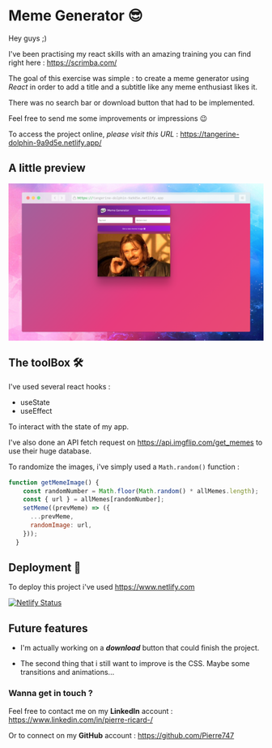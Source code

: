 
# Meme Generator 😎

Hey guys ;)

I've been practising my react skills with an amazing training you can find right here : <https://scrimba.com/>

The goal of this exercise was simple : to create a meme generator using *React* in order to add a title and a subtitle like any meme enthusiast likes it.

There was no search bar or download button that had to be implemented.

Feel free to send me some improvements or impressions 😉

To access the project online, *please visit this URL* : https://tangerine-dolphin-9a9d5e.netlify.app/

## A little preview

<img align="center" src="screen.png" alt="screenshot" width="1000" />

## The toolBox 🛠️

I've used several react hooks :

- useState
- useEffect

To interact with the state of my app.

I've also done an API fetch request on <https://api.imgflip.com/get_memes> to use their huge database.

To randomize the images, i've simply used a ```Math.random()``` function :

```javascript
function getMemeImage() {
    const randomNumber = Math.floor(Math.random() * allMemes.length);
    const { url } = allMemes[randomNumber];
    setMeme((prevMeme) => ({
      ...prevMeme,
      randomImage: url,
    }));
  }
```

## Deployment 🛫

To deploy this project i've used <https://www.netlify.com>

[![Netlify Status](https://api.netlify.com/api/v1/badges/a6efeab5-d10e-426b-a7b0-37516784e7a5/deploy-status)](https://app.netlify.com/sites/tangerine-dolphin-9a9d5e/deploys)

## Future features

- I'm actually working on a ***download*** button that could finish the project.

- The second thing that i still want to improve is the CSS. Maybe some transitions and animations...

### Wanna get in touch ?

Feel free to contact me on my **LinkedIn** account :  <https://www.linkedin.com/in/pierre-ricard-/>

Or to connect on my **GitHub** account : <https://github.com/Pierre747>
